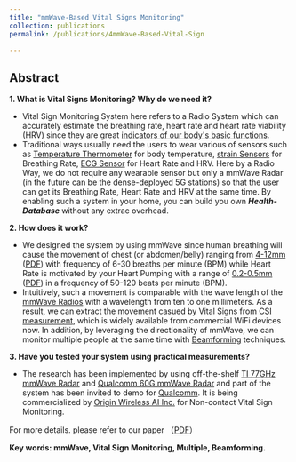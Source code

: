 ```yaml
---
title: "mmWave-Based Vital Signs Monitoring"
collection: publications
permalink: /publications/4mmWave-Based-Vital-Sign

---
```


## Abstract
<b> 1. What is Vital Signs Monitoring? Why do we need it?</b> <br>
  * Vital Sign Monitoring System here refers to a Radio System which can accurately estimate the breathing rate, heart rate and heart rate viability (HRV) since they are great [indicators of our body's basic functions](https://www.hopkinsmedicine.org/health/conditions-and-diseases/vital-signs-body-temperature-pulse-rate-respiration-rate-blood-pressure). <br>
  * Traditional ways usually need the users to wear various of sensors such as [Temperature Thermometer](https://en.wikipedia.org/wiki/Medical_thermometer) for body temperature, [strain Sensors](https://www.nature.com/articles/s41746-019-0083-3) for Breathing Rate, [ECG Sensor](https://en.wikipedia.org/wiki/Electrocardiography) for Heart Rate and HRV. Here by a Radio Way, we do not require any wearable sensor but only a mmWave Radar (in the future can be the dense-deployed 5G stations) so that the user can get its Breathing Rate, Heart Rate and HRV at the same time. By enabling such a system in your home, you can build you own ***Health-Database*** without any extrac overhead.

<b> 2. How does it work?  </b> <br>
  * We designed the system by using mmWave since human breathing will cause the movement of chest (or abdomen/belly) ranging from [4-12mm](https://www.ncbi.nlm.nih.gov/pmc/articles/PMC4035586/) ([PDF](https://xiaolu1263.github.io/files/2014-ChestMovment.pdf)) with frequency of 6-30 breaths per minute (BPM) while Heart Rate is motivated by your Heart Pumping with a range of [0.2-0.5mm](https://www.ncbi.nlm.nih.gov/pmc/articles/PMC4035586/) ([PDF](https://xiaolu1263.github.io/files/2014-ChestMovment.pdf)) in a frequency of 50-120 beats per minute (BPM). <br>
  *  Intuitively, such a movement is comparable with the wave length of the [mmWave Radios](https://en.wikipedia.org/wiki/Extremely_high_frequency) with a wavelength from ten to one millimeters. As a result, we can extract the movement casued by Vital Signs from [CSI measurement](https://xiaolu1263.github.io/publications/2Wireless-Vital-Sign), which is widely available from commercial WiFi devices now. In addition, by leveraging the directionality of mmWave, we can monitor multiple people at the same time with [Beamforming](https://en.wikipedia.org/wiki/Beamforming) techniques.

<b> 3. Have you tested your system using practical measurements? </b>
  *  The research has been implemented by using off-the-shelf [TI 77GHz mmWave Radar](https://www.ti.com/tool/IWR1843BOOST) and [Qualcomm 60G mmWave Radar](https://www.qualcomm.com/products/qca9500) and part of the system has been invited to demo for [Qualcomm](https://www.qualcomm.com/). It is being commercialized by [Origin Wireless AI Inc.](https://www.originwirelessai.com/) for Non-contact Vital Sign Monitoring.<br>

For more details. please refer to our paper （[PDF](https://xiaolu1263.github.io/files/mmHRV.pdf)）

<b> Key words: mmWave, Vital Sign Monitoring, Multiple, Beamforming.</b>
